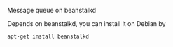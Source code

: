 Message queue on beanstalkd

Depends on beanstalkd, you can install it on Debian by 
```
apt-get install beanstalkd
```
